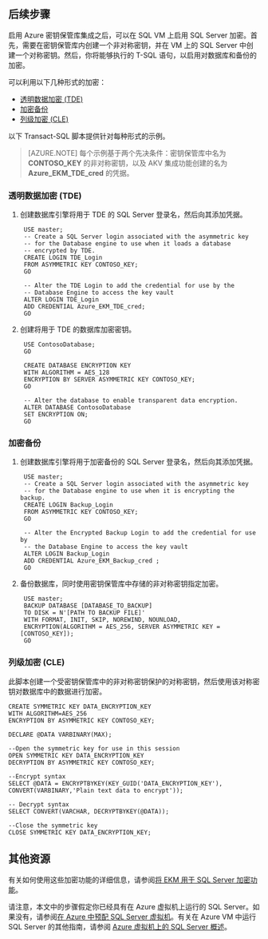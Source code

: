 ## 后续步骤
启用 Azure 密钥保管库集成之后，可以在 SQL VM 上启用 SQL Server 加密。首先，需要在密钥保管库内创建一个非对称密钥，并在 VM 上的 SQL Server 中创建一个对称密钥。然后，你将能够执行的 T-SQL 语句，以启用对数据库和备份的加密。

可以利用以下几种形式的加密：

- [透明数据加密 (TDE)](https://msdn.microsoft.com/zh-cn/library/bb934049.aspx)
- [加密备份](https://msdn.microsoft.com/zh-cn/library/dn449489.aspx)
- [列级加密 (CLE)](https://msdn.microsoft.com/zh-cn/library/ms173744.aspx)

以下 Transact-SQL 脚本提供针对每种形式的示例。

>[AZURE.NOTE] 每个示例基于两个先决条件：密钥保管库中名为 **CONTOSO\_KEY** 的非对称密钥，以及 AKV 集成功能创建的名为 **Azure\_EKM\_TDE\_cred** 的凭据。

### 透明数据加密 (TDE)
1. 创建数据库引擎将用于 TDE 的 SQL Server 登录名，然后向其添加凭据。
	
		USE master;
		-- Create a SQL Server login associated with the asymmetric key 
		-- for the Database engine to use when it loads a database 
		-- encrypted by TDE.
		CREATE LOGIN TDE_Login 
		FROM ASYMMETRIC KEY CONTOSO_KEY;
		GO
		
		-- Alter the TDE Login to add the credential for use by the 
		-- Database Engine to access the key vault
		ALTER LOGIN TDE_Login 
		ADD CREDENTIAL Azure_EKM_TDE_cred;
		GO
	
2. 创建将用于 TDE 的数据库加密密钥。
	
		USE ContosoDatabase;
		GO
		
		CREATE DATABASE ENCRYPTION KEY 
		WITH ALGORITHM = AES_128 
		ENCRYPTION BY SERVER ASYMMETRIC KEY CONTOSO_KEY;
		GO
		
		-- Alter the database to enable transparent data encryption.
		ALTER DATABASE ContosoDatabase 
		SET ENCRYPTION ON;
		GO

### 加密备份
1. 创建数据库引擎将用于加密备份的 SQL Server 登录名，然后向其添加凭据。
	
		USE master;
		-- Create a SQL Server login associated with the asymmetric key 
		-- for the Database engine to use when it is encrypting the backup.
		CREATE LOGIN Backup_Login 
		FROM ASYMMETRIC KEY CONTOSO_KEY;
		GO 
		
		-- Alter the Encrypted Backup Login to add the credential for use by 
		-- the Database Engine to access the key vault
		ALTER LOGIN Backup_Login 
		ADD CREDENTIAL Azure_EKM_Backup_cred ;
		GO
	
2. 备份数据库，同时使用密钥保管库中存储的非对称密钥指定加密。
	
		USE master;
		BACKUP DATABASE [DATABASE_TO_BACKUP]
		TO DISK = N'[PATH TO BACKUP FILE]' 
		WITH FORMAT, INIT, SKIP, NOREWIND, NOUNLOAD, 
		ENCRYPTION(ALGORITHM = AES_256, SERVER ASYMMETRIC KEY = [CONTOSO_KEY]);
		GO

### 列级加密 (CLE)
此脚本创建一个受密钥保管库中的非对称密钥保护的对称密钥，然后使用该对称密钥对数据库中的数据进行加密。

	CREATE SYMMETRIC KEY DATA_ENCRYPTION_KEY
	WITH ALGORITHM=AES_256
	ENCRYPTION BY ASYMMETRIC KEY CONTOSO_KEY;
	
	DECLARE @DATA VARBINARY(MAX);
	
	--Open the symmetric key for use in this session
	OPEN SYMMETRIC KEY DATA_ENCRYPTION_KEY 
	DECRYPTION BY ASYMMETRIC KEY CONTOSO_KEY;
	
	--Encrypt syntax
	SELECT @DATA = ENCRYPTBYKEY(KEY_GUID('DATA_ENCRYPTION_KEY'), CONVERT(VARBINARY,'Plain text data to encrypt'));
	
	-- Decrypt syntax
	SELECT CONVERT(VARCHAR, DECRYPTBYKEY(@DATA));
	
	--Close the symmetric key
	CLOSE SYMMETRIC KEY DATA_ENCRYPTION_KEY;

## 其他资源
有关如何使用这些加密功能的详细信息，请参阅[将 EKM 用于 SQL Server 加密功能](https://msdn.microsoft.com/zh-cn/library/dn198405.aspx#UsesOfEKM)。

请注意，本文中的步骤假定你已经具有在 Azure 虚拟机上运行的 SQL Server。如果没有，请参阅[在 Azure 中预配 SQL Server 虚拟机](/documentation/articles/virtual-machines-windows-classic-ps-sql-create/)。有关在 Azure VM 中运行 SQL Server 的其他指南，请参阅 [Azure 虚拟机上的 SQL Server 概述](/documentation/articles/virtual-machines-windows-sql-server-iaas-overview/)。

<!---HONumber=Mooncake_0215_2016-->